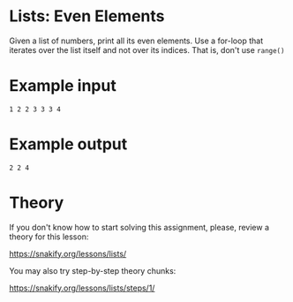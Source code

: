 # Lists: Even Elements

Given a list of numbers, print all its even elements. Use a for-loop that iterates over the list itself and not over its indices. That is, don't use `range()`

# Example input

```
1 2 2 3 3 3 4
```

# Example output

```
2 2 4
```

# Theory

If you don't know how to start solving this assignment, please, review a theory for this lesson:

https://snakify.org/lessons/lists/


You may also try step-by-step theory chunks:

https://snakify.org/lessons/lists/steps/1/
